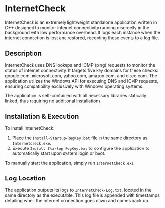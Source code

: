 # InternetCheck

InternetCheck is an extremely lightweight standalone application written in C++ designed to monitor internet connectivity running discreetly in the background with low performance overhead. It logs each instance when the internet connection is lost and restored, recording these events to a log file.

## Description

InternetCheck uses DNS lookups and ICMP (ping) requests to monitor the status of internet connectivity. It targets five key domains for these checks: google.com, microsoft.com, yahoo.com, amazon.com, and cisco.com. The application utilizes the Windows API for executing DNS and ICMP requests, ensuring compatibility exclusively with Windows operating systems.

The application is self-contained with all necessary libraries statically linked, thus requiring no additional installations.

## Installation & Execution

To install InternetCheck:
1. Place the `Install-Startup-RegKey.bat` file in the same directory as `InternetCheck.exe`.
2. Execute `Install-Startup-RegKey.bat` to configure the application to automatically start upon system login or boot.

To manually start the application, simply run `InternetCheck.exe`.

## Log Location

The application outputs its logs to `InternetCheck-Log.txt`, located in the same directory as the executable. This log file is appended with timestamps detailing when the internet connection goes down and comes back up.

